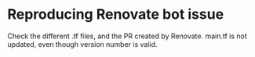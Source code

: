 # Reproducing Renovate bot issue

Check the different .tf files, and the PR created by Renovate. main.tf is not updated, even though version number is valid.
